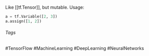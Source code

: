 Like [[tf.Tensor]], but mutable.
Usage:
```python
a = tf.Variable([2, 3])
a.assign([1, 2]) 
```

###### Tags
#TensorFlow #MachineLearning #DeepLearning #NeuralNetworks 